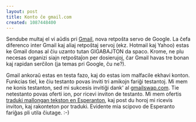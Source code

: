 ```yaml
---
layout: post
title: Konto ĉe gmail.com
created: 1087448400
---
```

Sendube multaj el vi aŭdis pri [Gmail](http://gmail.google.com/), nova retpoŝta servo de Google.  La ĉefa diferenco inter Gmail kaj aliaj retpoŝtaj servoj (ekz. Hotmail kaj Yahoo) estas ke Gmail donas al ĉiu uzanto tutan GIGABAJTON da spaco.  Krome, ne plu necesas organizi siajn retpoŝtaĵon per dosierujoj, ĉar Gmail havas tre bonan kaj rapidan serĉilon (ja temas pri Google, ĉu ne?).

Gmail ankoraŭ estas en testa fazo, kaj do estas iom malfacile ekhavi konton.  Funkcias tiel, ke ĉiu testanto povas inviti tri amikojn fariĝi testantoj.  Mi mem ne konis testanton, sed mi sukcesis invitiĝi dank' al [gmailswap.com](http://www.gmailswap.com/).  Tie netestanto povas oferti ion, por ricevi inviton de testanto.  Mi mem ofertis [traduki mallongan tekston en Esperanton](http://www.gmailswap.com/list/read.php?f=1&i=70082&t=69500), kaj post du horoj mi ricevis inviton, kaj rakonteton por traduki.  Evidente mia scipovo de Esperanto fariĝas pli utila ĉiutage.  :-)
